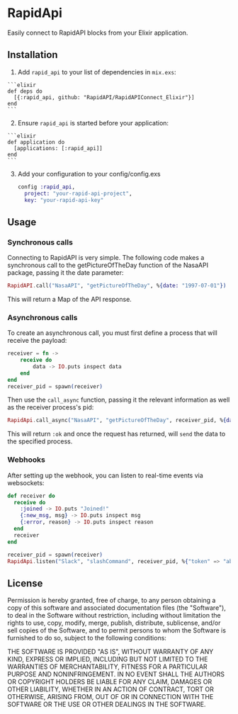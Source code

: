 # RapidApi

Easily connect to RapidAPI blocks from your Elixir application.

## Installation

  1. Add `rapid_api` to your list of dependencies in `mix.exs`:

    ```elixir
    def deps do
      [{:rapid_api, github: "RapidAPI/RapidAPIConnect_Elixir"}]
    end
    ```

  2. Ensure `rapid_api` is started before your application:

    ```elixir
    def application do
      [applications: [:rapid_api]]
    end
    ```

  3. Add your configuration to your config/config.exs
  
      ```elixir
      config :rapid_api,
        project: "your-rapid-api-project",
        key: "your-rapid-api-key"
      ```
      
## Usage

### Synchronous calls

Connecting to RapidAPI is very simple. The following code makes a synchronous call to the getPictureOfTheDay function of the NasaAPI package, passing it the date parameter:

```elixir
RapidAPI.call("NasaAPI", "getPictureOfTheDay", %{date: "1997-07-01"})
```
    
This will return a Map of the API response.

### Asynchronous calls

To create an asynchronous call, you must first define a process that will receive the payload:

```elixir
receiver = fn ->
    receive do
        data -> IO.puts inspect data
    end
end
receiver_pid = spawn(receiver)
```

Then use the `call_async` function, passing it the relevant information as well as the receiver process's pid:

```elixir
RapidApi.call_async("NasaAPI", "getPictureOfTheDay", receiver_pid, %{date: "1997-07-01"})
```

This will return `:ok` and once the request has returned, will `send` the data to the specified process.

### Webhooks
After setting up the webhook, you can listen to real-time events via websockets:

```elixir
def receiver do
  receive do
    :joined -> IO.puts "Joined!"
    {:new_msg, msg} -> IO.puts inspect msg
    {:error, reason} -> IO.puts inspect reason
  end
  receiver
end

receiver_pid = spawn(receiver)
RapidApi.listen("Slack", "slashCommand", receiver_pid, %{"token" => "abc123", "command": "/command"})
```

## License

Permission is hereby granted, free of charge, to any person obtaining a copy of this software and associated documentation files (the "Software"), to deal in the Software without restriction, including without limitation the rights to use, copy, modify, merge, publish, distribute, sublicense, and/or sell copies of the Software, and to permit persons to whom the Software is furnished to do so, subject to the following conditions:

THE SOFTWARE IS PROVIDED "AS IS", WITHOUT WARRANTY OF ANY KIND, EXPRESS OR IMPLIED, INCLUDING BUT NOT LIMITED TO THE WARRANTIES OF MERCHANTABILITY, FITNESS FOR A PARTICULAR PURPOSE AND NONINFRINGEMENT. IN NO EVENT SHALL THE AUTHORS OR COPYRIGHT HOLDERS BE LIABLE FOR ANY CLAIM, DAMAGES OR OTHER LIABILITY, WHETHER IN AN ACTION OF CONTRACT, TORT OR OTHERWISE, ARISING FROM, OUT OF OR IN CONNECTION WITH THE SOFTWARE OR THE USE OR OTHER DEALINGS IN THE SOFTWARE.
